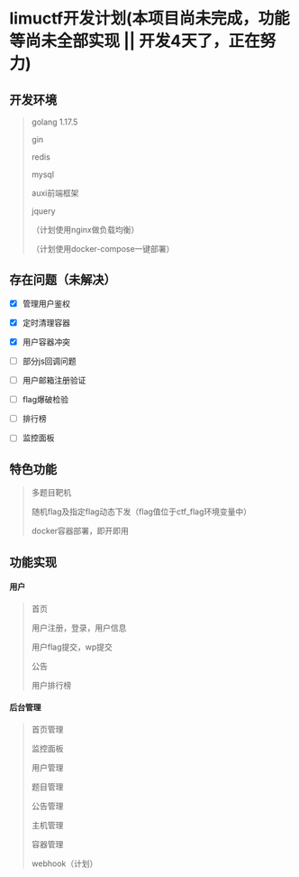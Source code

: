 # limuctf开发计划(本项目尚未完成，功能等尚未全部实现 || 开发4天了，正在努力)

## 开发环境

> golang 1.17.5
>
> gin
>
> redis
>
> mysql
>
> auxi前端框架
>
> jquery
>
> （计划使用nginx做负载均衡）
>
> （计划使用docker-compose一键部署）



## 存在问题（未解决）

- [x] 管理用户鉴权
- [x] 定时清理容器
- [x] 用户容器冲突
- [ ] 部分js回调问题
- [ ] 用户邮箱注册验证
- [ ] flag爆破检验
- [ ] 排行榜
- [ ] 监控面板




## 特色功能

> 多题目靶机
>
> 随机flag及指定flag动态下发（flag值位于ctf_flag环境变量中）
>
> docker容器部署，即开即用



## 功能实现



#### 用户

> 首页
>
> 用户注册，登录，用户信息
>
> 用户flag提交，wp提交
>
> 公告
>
> 用户排行榜





#### 后台管理



> 首页管理
>
> 监控面板
>
> 用户管理
>
> 题目管理
>
> 公告管理
>
> 主机管理
>
> 容器管理
>
> webhook（计划）



